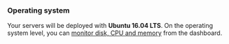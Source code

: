<!-- usedin: [ _legacy_docker/getting-started/stack-definition-v1.md, _maestro/getting-started/stack-definition-v1.md, _node/getting-started/stack-definition-v1.md, _rails/getting-started/stack-definition-v1.md] -->


### Operating system

Your servers will be deployed with **Ubuntu 16.04 LTS**. On the operating system level, you can [monitor disk, CPU and memory](/managing-your-stack/server-monitoring) from the dashboard.

